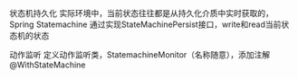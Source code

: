 状态机持久化
实际环境中，当前状态往往都是从持久化介质中实时获取的，Spring Statemachine
通过实现StateMachinePersist接口，write和read当前状态机的状态

动作监听
定义动作监听类，StatemachineMonitor（名称随意），添加注解@WithStateMachine
